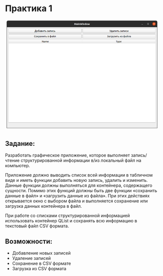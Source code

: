 # Практика 1

![picture](https://raw.githubusercontent.com/brdby/QtPractice/main/screenshots/pr1.png)

## Задание:
Разработать графическое приложение, которое выполняет запись/чтение
структурированной информации в/из локальный файл на компьютер.

Приложение должно выводить список всей информации в табличном виде и
иметь функции добавить новую запись, удалить и изменить. Данные функции
должны выполняться для контейнера, содержащего сущности. Помимо этих
функций должны быть две функции «сохранить данные в файл» и «загрузить
данные из файла». При этих действиях открывается окно с выбором файла и
выполняется сохранение или загрузка данных контейнера в файл.

При работе со списками структурированной информацией использовать
контейнер QList и сохранять всю информацию в текстовый файл CSV формата.

## Возможности:
- Добавление новых записей
- Удаление записей
- Сохранение в CSV формате
- Загрузка из CSV формата
